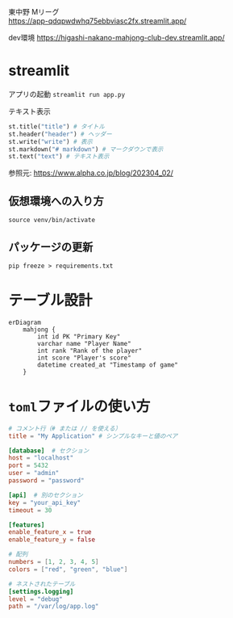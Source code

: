 
東中野 Mリーグ  
https://app-qdqpwdwhq75ebbviasc2fx.streamlit.app/


dev環境
https://higashi-nakano-mahjong-club-dev.streamlit.app/

# streamlit
アプリの起動
`streamlit run app.py`

テキスト表示
```python
st.title("title") # タイトル
st.header("header") # ヘッダー
st.write("write") # 表示
st.markdown("# markdown") # マークダウンで表示
st.text("text") # テキスト表示
```

参照元: https://www.alpha.co.jp/blog/202304_02/


## 仮想環境への入り方
`source venv/bin/activate`

## パッケージの更新
`pip freeze > requirements.txt`

# テーブル設計

```mermaid
erDiagram
    mahjong {
        int id PK "Primary Key"
        varchar name "Player Name"
        int rank "Rank of the player"
        int score "Player's score"
        datetime created_at "Timestamp of game"
    }
```

# `toml`ファイルの使い方

```config.toml
# コメント行（# または // を使える）
title = "My Application" # シンプルなキーと値のペア

[database]  # セクション
host = "localhost"
port = 5432
user = "admin"
password = "password"

[api]  # 別のセクション
key = "your_api_key"
timeout = 30

[features]
enable_feature_x = true
enable_feature_y = false

# 配列
numbers = [1, 2, 3, 4, 5]
colors = ["red", "green", "blue"]

# ネストされたテーブル
[settings.logging]
level = "debug"
path = "/var/log/app.log"
```
